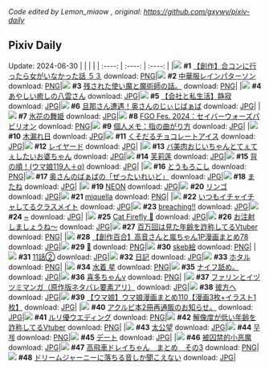 *Code edited by Lemon_miaow , original: https://github.com/gxywy/pixiv-daily*
## Pixiv Daily 
Update: 2024-06-30
|      |      |      |
| :----: | :----: | :----: |
|![](https://pximg.lemonmiaow.xyz/c/240x480/img-master/img/2024/06/28/00/00/23/120031078_p0_master1200.jpg) **#1** [【創作】合コンに行ったら女がいなかった話 ５３](https://www.pixiv.net/artworks/120031078) download: [PNG](https://pximg.lemonmiaow.xyz/img-original/img/2024/06/28/00/00/23/120031078_p0.png)|![](https://pximg.lemonmiaow.xyz/c/240x480/img-master/img/2024/06/29/00/00/47/120061003_p0_master1200.jpg) **#2** [中華服レインパターソン](https://www.pixiv.net/artworks/120061003) download: [PNG](https://pximg.lemonmiaow.xyz/img-original/img/2024/06/29/00/00/47/120061003_p0.png)|![](https://pximg.lemonmiaow.xyz/c/240x480/img-master/img/2024/06/29/11/38/39/120072828_p0_master1200.jpg) **#3** [残された使い魔と魔術師の話。](https://www.pixiv.net/artworks/120072828) download: [PNG](https://pximg.lemonmiaow.xyz/img-original/img/2024/06/29/11/38/39/120072828_p0.png)|
|![](https://pximg.lemonmiaow.xyz/c/240x480/img-master/img/2024/06/28/00/14/38/120031850_p0_master1200.jpg) **#4** [あやしい癒しの八雲さん](https://www.pixiv.net/artworks/120031850) download: [JPG](https://pximg.lemonmiaow.xyz/img-original/img/2024/06/28/00/14/38/120031850_p0.jpg)|![](https://pximg.lemonmiaow.xyz/c/240x480/img-master/img/2024/06/28/12/00/16/120042274_p0_master1200.jpg) **#5** [【会社と私生活】静寂](https://www.pixiv.net/artworks/120042274) download: [JPG](https://pximg.lemonmiaow.xyz/img-original/img/2024/06/28/12/00/16/120042274_p0.jpg)|![](https://pximg.lemonmiaow.xyz/c/240x480/img-master/img/2024/06/28/00/09/57/120031670_p0_master1200.jpg) **#6** [旦那さん遭遇！奥さんのじぃじばぁば](https://www.pixiv.net/artworks/120031670) download: [JPG](https://pximg.lemonmiaow.xyz/img-original/img/2024/06/28/00/09/57/120031670_p0.jpg)|
|![](https://pximg.lemonmiaow.xyz/c/240x480/img-master/img/2024/06/29/00/00/36/120060975_p0_master1200.jpg) **#7** [氷花の舞姫](https://www.pixiv.net/artworks/120060975) download: [JPG](https://pximg.lemonmiaow.xyz/img-original/img/2024/06/29/00/00/36/120060975_p0.jpg)|![](https://pximg.lemonmiaow.xyz/c/240x480/img-master/img/2024/06/29/00/01/02/120061037_p0_master1200.jpg) **#8** [FGO Fes. 2024：セイバーウォーズパビリオン](https://www.pixiv.net/artworks/120061037) download: [PNG](https://pximg.lemonmiaow.xyz/img-original/img/2024/06/29/00/01/02/120061037_p0.png)|![](https://pximg.lemonmiaow.xyz/c/240x480/img-master/img/2024/06/29/06/00/08/120067916_p0_master1200.jpg) **#9** [個人メモ：指の曲がり方](https://www.pixiv.net/artworks/120067916) download: [JPG](https://pximg.lemonmiaow.xyz/img-original/img/2024/06/29/06/00/08/120067916_p0.jpg)|
|![](https://pximg.lemonmiaow.xyz/c/240x480/img-master/img/2024/06/29/00/06/17/120061474_p0_master1200.jpg) **#10** [木漏れ日](https://www.pixiv.net/artworks/120061474) download: [JPG](https://pximg.lemonmiaow.xyz/img-original/img/2024/06/29/00/06/17/120061474_p0.jpg)|![](https://pximg.lemonmiaow.xyz/c/240x480/img-master/img/2024/06/29/07/30/01/120069088_p0_master1200.jpg) **#11** [くそだるチョコレートアイス](https://www.pixiv.net/artworks/120069088) download: [JPG](https://pximg.lemonmiaow.xyz/img-original/img/2024/06/29/07/30/01/120069088_p0.jpg)|![](https://pximg.lemonmiaow.xyz/c/240x480/img-master/img/2024/06/28/00/00/01/120031020_p0_master1200.jpg) **#12** [レイヤード](https://www.pixiv.net/artworks/120031020) download: [JPG](https://pximg.lemonmiaow.xyz/img-original/img/2024/06/28/00/00/01/120031020_p0.jpg)|
|![](https://pximg.lemonmiaow.xyz/c/240x480/img-master/img/2024/06/29/00/18/56/120062035_p0_master1200.jpg) **#13** [バ美肉おじいちゃんとてぇてぇしたいお婆ちゃん](https://www.pixiv.net/artworks/120062035) download: [JPG](https://pximg.lemonmiaow.xyz/img-original/img/2024/06/29/00/18/56/120062035_p0.jpg)|![](https://pximg.lemonmiaow.xyz/c/240x480/img-master/img/2024/06/28/13/13/04/120043454_p0_master1200.jpg) **#14** [芙莉莲](https://www.pixiv.net/artworks/120043454) download: [JPG](https://pximg.lemonmiaow.xyz/img-original/img/2024/06/28/13/13/04/120043454_p0.jpg)|![](https://pximg.lemonmiaow.xyz/c/240x480/img-master/img/2024/06/28/19/53/09/120051822_p0_master1200.jpg) **#15** [背の順！(ウマ娘119人＋‪α)](https://www.pixiv.net/artworks/120051822) download: [JPG](https://pximg.lemonmiaow.xyz/img-original/img/2024/06/28/19/53/09/120051822_p0.jpg)|
|![](https://pximg.lemonmiaow.xyz/c/240x480/img-master/img/2024/06/28/20/30/13/120053109_p0_master1200.jpg) **#16** [とうもろこし](https://www.pixiv.net/artworks/120053109) download: [PNG](https://pximg.lemonmiaow.xyz/img-original/img/2024/06/28/20/30/13/120053109_p0.png)|![](https://pximg.lemonmiaow.xyz/c/240x480/img-master/img/2024/06/29/00/21/39/120061385_p0_master1200.jpg) **#17** [奥さんのばぁばの「ぜったいれいど」](https://www.pixiv.net/artworks/120061385) download: [JPG](https://pximg.lemonmiaow.xyz/img-original/img/2024/06/29/00/21/39/120061385_p0.jpg)|![](https://pximg.lemonmiaow.xyz/c/240x480/img-master/img/2024/06/28/00/00/40/120031133_p0_master1200.jpg) **#18** [またね](https://www.pixiv.net/artworks/120031133) download: [JPG](https://pximg.lemonmiaow.xyz/img-original/img/2024/06/28/00/00/40/120031133_p0.jpg)|
|![](https://pximg.lemonmiaow.xyz/c/240x480/img-master/img/2024/06/29/00/00/38/120060978_p0_master1200.jpg) **#19** [NEON](https://www.pixiv.net/artworks/120060978) download: [JPG](https://pximg.lemonmiaow.xyz/img-original/img/2024/06/29/00/00/38/120060978_p0.jpg)|![](https://pximg.lemonmiaow.xyz/c/240x480/img-master/img/2024/06/28/00/00/41/120031138_p0_master1200.jpg) **#20** [リンゴ](https://www.pixiv.net/artworks/120031138) download: [JPG](https://pximg.lemonmiaow.xyz/img-original/img/2024/06/28/00/00/41/120031138_p0.jpg)|![](https://pximg.lemonmiaow.xyz/c/240x480/img-master/img/2024/06/29/00/00/26/120060943_p0_master1200.jpg) **#21** [miquella](https://www.pixiv.net/artworks/120060943) download: [PNG](https://pximg.lemonmiaow.xyz/img-original/img/2024/06/29/00/00/26/120060943_p0.png)|
|![](https://pximg.lemonmiaow.xyz/c/240x480/img-master/img/2024/06/29/00/02/34/120061191_p0_master1200.jpg) **#22** [いつもイチャイチャしてるクラスメイト](https://www.pixiv.net/artworks/120061191) download: [JPG](https://pximg.lemonmiaow.xyz/img-original/img/2024/06/29/00/02/34/120061191_p0.jpg)|![](https://pximg.lemonmiaow.xyz/c/240x480/img-master/img/2024/06/28/07/04/34/120038336_p0_master1200.jpg) **#23** [breaching!!](https://www.pixiv.net/artworks/120038336) download: [JPG](https://pximg.lemonmiaow.xyz/img-original/img/2024/06/28/07/04/34/120038336_p0.jpg)|![](https://pximg.lemonmiaow.xyz/c/240x480/img-master/img/2024/06/28/00/00/30/120031103_p0_master1200.jpg) **#24** [~](https://www.pixiv.net/artworks/120031103) download: [JPG](https://pximg.lemonmiaow.xyz/img-original/img/2024/06/28/00/00/30/120031103_p0.jpg)|
|![](https://pximg.lemonmiaow.xyz/c/240x480/img-master/img/2024/06/28/11/09/27/120041437_p0_master1200.jpg) **#25** [Cat Firefly 🐾](https://www.pixiv.net/artworks/120041437) download: [JPG](https://pximg.lemonmiaow.xyz/img-original/img/2024/06/28/11/09/27/120041437_p0.jpg)|![](https://pximg.lemonmiaow.xyz/c/240x480/img-master/img/2024/06/29/20/41/00/120086821_p0_master1200.jpg) **#26** [お注射しましょうね～](https://www.pixiv.net/artworks/120086821) download: [JPG](https://pximg.lemonmiaow.xyz/img-original/img/2024/06/29/20/41/00/120086821_p0.jpg)|![](https://pximg.lemonmiaow.xyz/c/240x480/img-master/img/2024/06/28/21/14/48/120054706_p0_master1200.jpg) **#27** [百万回は見た年齢を詐称してるVtuber](https://www.pixiv.net/artworks/120054706) download: [PNG](https://pximg.lemonmiaow.xyz/img-original/img/2024/06/28/21/14/48/120054706_p0.png)|
|![](https://pximg.lemonmiaow.xyz/c/240x480/img-master/img/2024/06/29/00/04/46/120061357_p0_master1200.jpg) **#28** [【創作百合】高音さんと嵐ちゃん1P漫画まとめ78](https://www.pixiv.net/artworks/120061357) download: [JPG](https://pximg.lemonmiaow.xyz/img-original/img/2024/06/29/00/04/46/120061357_p0.jpg)|![](https://pximg.lemonmiaow.xyz/c/240x480/img-master/img/2024/06/29/01/08/25/120063578_p0_master1200.jpg) **#29** [👙](https://www.pixiv.net/artworks/120063578) download: [PNG](https://pximg.lemonmiaow.xyz/img-original/img/2024/06/29/01/08/25/120063578_p0.png)|![](https://pximg.lemonmiaow.xyz/c/240x480/img-master/img/2024/06/28/23/26/59/120059696_p0_master1200.jpg) **#30** [skeb絵](https://www.pixiv.net/artworks/120059696) download: [PNG](https://pximg.lemonmiaow.xyz/img-original/img/2024/06/28/23/26/59/120059696_p0.png)|
|![](https://pximg.lemonmiaow.xyz/c/240x480/img-master/img/2024/06/29/20/00/18/120085509_p0_master1200.jpg) **#31** [11話②](https://www.pixiv.net/artworks/120085509) download: [JPG](https://pximg.lemonmiaow.xyz/img-original/img/2024/06/29/20/00/18/120085509_p0.jpg)|![](https://pximg.lemonmiaow.xyz/c/240x480/img-master/img/2024/06/29/14/04/40/120076513_p0_master1200.jpg) **#32** [日記](https://www.pixiv.net/artworks/120076513) download: [JPG](https://pximg.lemonmiaow.xyz/img-original/img/2024/06/29/14/04/40/120076513_p0.jpg)|![](https://pximg.lemonmiaow.xyz/c/240x480/img-master/img/2024/06/29/22/47/25/120091572_p0_master1200.jpg) **#33** [ホタル](https://www.pixiv.net/artworks/120091572) download: [PNG](https://pximg.lemonmiaow.xyz/img-original/img/2024/06/29/22/47/25/120091572_p0.png)|
|![](https://pximg.lemonmiaow.xyz/c/240x480/img-master/img/2024/06/28/00/10/11/120031683_p0_master1200.jpg) **#34** [水着 星](https://www.pixiv.net/artworks/120031683) download: [PNG](https://pximg.lemonmiaow.xyz/img-original/img/2024/06/28/00/10/11/120031683_p0.png)|![](https://pximg.lemonmiaow.xyz/c/240x480/img-master/img/2024/06/28/22/26/01/120057429_p0_master1200.jpg) **#35** [ナイフ舐め。](https://www.pixiv.net/artworks/120057429) download: [JPG](https://pximg.lemonmiaow.xyz/img-original/img/2024/06/28/22/26/01/120057429_p0.jpg)|![](https://pximg.lemonmiaow.xyz/c/240x480/img-master/img/2024/06/29/00/03/45/120061287_p0_master1200.jpg) **#36** [喜多ちゃんv](https://www.pixiv.net/artworks/120061287) download: [PNG](https://pximg.lemonmiaow.xyz/img-original/img/2024/06/29/00/03/45/120061287_p0.png)|
|![](https://pximg.lemonmiaow.xyz/c/240x480/img-master/img/2024/06/28/21/19/36/120054857_p0_master1200.jpg) **#37** [ファリンとイヅツミマンガ（原作版ネタバレ要素アリ）](https://www.pixiv.net/artworks/120054857) download: [JPG](https://pximg.lemonmiaow.xyz/img-original/img/2024/06/28/21/19/36/120054857_p0.jpg)|![](https://pximg.lemonmiaow.xyz/c/240x480/img-master/img/2024/06/28/23/39/22/120060148_p0_master1200.jpg) **#38** [彼方へ](https://www.pixiv.net/artworks/120060148) download: [JPG](https://pximg.lemonmiaow.xyz/img-original/img/2024/06/28/23/39/22/120060148_p0.jpg)|![](https://pximg.lemonmiaow.xyz/c/240x480/img-master/img/2024/06/29/00/02/56/120061227_p0_master1200.jpg) **#39** [【ウマ娘】ウマ娘漫画まとめ110【漫画3枚+イラスト1枚】](https://www.pixiv.net/artworks/120061227) download: [JPG](https://pximg.lemonmiaow.xyz/img-original/img/2024/06/29/00/02/56/120061227_p0.jpg)|
|![](https://pximg.lemonmiaow.xyz/c/240x480/img-master/img/2024/06/29/19/35/22/120084751_p0_master1200.jpg) **#40** [アクルビ本2冊再通販のお知らせ。](https://www.pixiv.net/artworks/120084751) download: [JPG](https://pximg.lemonmiaow.xyz/img-original/img/2024/06/29/19/35/22/120084751_p0.jpg)|![](https://pximg.lemonmiaow.xyz/c/240x480/img-master/img/2024/06/28/00/31/18/120032484_p0_master1200.jpg) **#41** [ルリ優ウエディング](https://www.pixiv.net/artworks/120032484) download: [PNG](https://pximg.lemonmiaow.xyz/img-original/img/2024/06/28/00/31/18/120032484_p0.png)|![](https://pximg.lemonmiaow.xyz/c/240x480/img-master/img/2024/06/29/20/17/42/120086108_p0_master1200.jpg) **#42** [解像度が低い年齢を詐称してるVtuber](https://www.pixiv.net/artworks/120086108) download: [PNG](https://pximg.lemonmiaow.xyz/img-original/img/2024/06/29/20/17/42/120086108_p0.png)|
|![](https://pximg.lemonmiaow.xyz/c/240x480/img-master/img/2024/06/28/19/37/41/120051374_p0_master1200.jpg) **#43** [太公望](https://www.pixiv.net/artworks/120051374) download: [JPG](https://pximg.lemonmiaow.xyz/img-original/img/2024/06/28/19/37/41/120051374_p0.jpg)|![](https://pximg.lemonmiaow.xyz/c/240x480/img-master/img/2024/06/28/11/00/04/120041284_p0_master1200.jpg) **#44** [무제](https://www.pixiv.net/artworks/120041284) download: [PNG](https://pximg.lemonmiaow.xyz/img-original/img/2024/06/28/11/00/04/120041284_p0.png)|![](https://pximg.lemonmiaow.xyz/c/240x480/img-master/img/2024/06/28/00/00/01/120031019_p0_master1200.jpg) **#45** [デート](https://www.pixiv.net/artworks/120031019) download: [JPG](https://pximg.lemonmiaow.xyz/img-original/img/2024/06/28/00/00/01/120031019_p0.jpg)|
|![](https://pximg.lemonmiaow.xyz/c/240x480/img-master/img/2024/06/28/19/10/01/120050591_p0_master1200.jpg) **#46** [被囚禁的小恶魔](https://www.pixiv.net/artworks/120050591) download: [JPG](https://pximg.lemonmiaow.xyz/img-original/img/2024/06/28/19/10/01/120050591_p0.jpg)|![](https://pximg.lemonmiaow.xyz/c/240x480/img-master/img/2024/06/29/18/59/09/120083600_p0_master1200.jpg) **#47** [高飛車ドレイちゃん　まとめ　その3](https://www.pixiv.net/artworks/120083600) download: [PNG](https://pximg.lemonmiaow.xyz/img-original/img/2024/06/29/18/59/09/120083600_p0.png)|![](https://pximg.lemonmiaow.xyz/c/240x480/img-master/img/2024/06/28/18/00/29/120048573_p0_master1200.jpg) **#48** [ドリームジャーニーに落ちる音しか聞こえない](https://www.pixiv.net/artworks/120048573) download: [JPG](https://pximg.lemonmiaow.xyz/img-original/img/2024/06/28/18/00/29/120048573_p0.jpg)|
